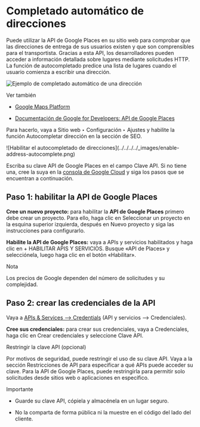 # Completado automático de direcciones

Puede utilizar la API de Google Places en su sitio web para comprobar que las
direcciones de entrega de sus usuarios existen y que son comprensibles para el
transportista. Gracias a esta API, los desarrolladores pueden acceder a
información detallada sobre lugares mediante solicitudes HTTP. La función de
autocompletado predice una lista de lugares cuando el usuario comienza a
escribir una dirección.

![Ejemplo de completado automático de una
dirección](../../../../_images/address-autocomplete-example.png)

Ver también

  * [Google Maps Platform](https://mapsplatform.google.com/maps-products)

  * [Documentación de Google for Developers: API de Google Places](https://developers.google.com/maps/documentation/places/web-service/autocomplete?hl=es-419)

Para hacerlo, vaya a Sitio web ‣ Configuración ‣ Ajustes y habilite la función
Autocompletar dirección en la sección de SEO.

![Habilitar el autocompletado de direcciones](../../../../_images/enable-
address-autocomplete.png)

Escriba su clave API de Google Places en el campo Clave API. Si no tiene una,
cree la suya en la [consola de Google
Cloud](https://console.cloud.google.com/getting-started) y siga los pasos que
se encuentran a continuación.

## Paso 1: habilitar la API de Google Places

**Cree un nuevo proyecto:** para habilitar la **API de Google Places** primero
debe crear un proyecto. Para ello, haga clic en Seleccionar un proyecto en la
esquina superior izquierda, después en Nuevo proyecto y siga las instrucciones
para configurarlo.

**Habilite la API de Google Places:** vaya a APIs y servicios habilitados y
haga clic en \+ HABILITAR APIS Y SERVICIOS. Busque «API de Places» y
selecciónela, luego haga clic en el botón «Habilitar».

Nota

Los precios de Google dependen del número de solicitudes y su complejidad.

## Paso 2: crear las credenciales de la API

Vaya a [APIs & Services –>
Credentials](https://console.cloud.google.com/apis/credentials) (API y
servicios –> Credenciales).

**Cree sus credenciales:** para crear sus credenciales, vaya a Credenciales,
haga clic en Crear credenciales y seleccione Clave API.

Restringir la clave API (opcional)

Por motivos de seguridad, puede restringir el uso de su clave API. Vaya a la
sección Restricciones de API para especificar a qué APIs puede acceder su
clave. Para la API de Google Places, puede restringirla para permitir solo
solicitudes desde sitios web o aplicaciones en específico.

Importante

  * Guarde su clave API, cópiela y almacénela en un lugar seguro.

  * No la comparta de forma pública ni la muestre en el código del lado del cliente.

